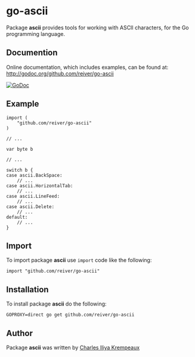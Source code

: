 # go-ascii

Package **ascii** provides tools for working with ASCII characters, for the Go programming language.


## Documention

Online documentation, which includes examples, can be found at: http://godoc.org/github.com/reiver/go-ascii

[![GoDoc](https://godoc.org/github.com/reiver/go-ascii?status.svg)](https://godoc.org/github.com/reiver/go-ascii)


## Example

```
import (
	"github.com/reiver/go-ascii"
)

// ...

var byte b

// ...

switch b {
case ascii.BackSpace:
	// ...
case ascii.HorizontalTab:
	// ...
case ascii.LineFeed:
	// ...
case ascii.Delete:
	// ...
default:
	// ...
}
```

## Import

To import package **ascii** use `import` code like the following:
```
import "github.com/reiver/go-ascii"
```

## Installation

To install package **ascii** do the following:
```
GOPROXY=direct go get github.com/reiver/go-ascii
```

## Author

Package **ascii** was written by [Charles Iliya Krempeaux](http://reiver.link)

